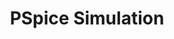 ---
layout: category
taxonomy: PSpice Simulation 
title: PSpice Simulation
permalink: "/PSpice_Simulation/"
author_profile: false

header:
  overlay_image: /assets/images/post1.jpg
  overlay_filter: rgba(0,0,0,0.2)
  caption: "Photo credit: [**Unsplash**](https://unsplash.com)"
---